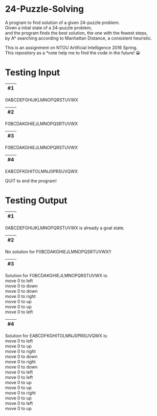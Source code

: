 # 24-Puzzle-Solving

A program to find solution of a given 24-puzzle problem.  
Given a intial state of a 24-puzzle problem,  
and the program finds the best solution, the one with the fewest steps,  
by A* searching according to Manhattan Distance, a consistent heuristic. 

This is an assignment on NTOU Artificial Intelligence 2016 Spring.  
This repository as a *note help me to find the code in the future! 😀

# Testing Input

&#35;1 |
------------ |
0ABCDEFGHIJKLMNOPQRSTUVWX

&#35;2 |
------------ |
F0BCDAKGHIEJLMNOPQSRTUVWX

&#35;3 |
------------ |
F0BCDAKGHIEJLMNOPQRSTUVWX

&#35;4 |
------------ |
EABCDFKGHITOLMNJ0PRSUVQWX

QUIT to end the program!

# Testing Output

&#35;1 |
------------ |
0ABCDEFGHIJKLMNOPQRSTUVWX is already a goal state.

&#35;2 |
------------ |
No solution for F0BCDAKGHIEJLMNOPQSRTUVWX!!

&#35;3 |
------------ |
Solution for F0BCDAKGHIEJLMNOPQRSTUVWX is:<br>move 0 to left<br>move 0 to down<br>move 0 to down<br>move 0 to right<br>move 0 to up<br>move 0 to up<br>move 0 to left

&#35;4 |
------------ |
Solution for EABCDFKGHITOLMNJ0PRSUVQWX is:<br>move 0 to left<br>move 0 to up<br>move 0 to right<br>move 0 to down<br>move 0 to right<br>move 0 to down<br>move 0 to left<br>move 0 to left<br>move 0 to up<br>move 0 to up<br>move 0 to right<br>move 0 to up<br>move 0 to left<br>move 0 to up